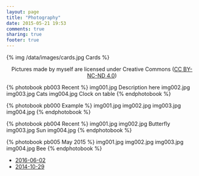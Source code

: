 ```yaml
---
layout: page
title: "Photography"
date: 2015-05-21 19:53
comments: true
sharing: true
footer: true
---
```

{% img /data/images/cards.jpg Cards %}

<p style='text-align:center;'>
Pictures made by myself are licensed under Creative Commons
(<a href='https://creativecommons.org/licenses/by-nc-nd/4.0/'>CC BY-NC-ND 4.0</a>)
</p>

{% photobook pb003 Recent %}
img001.jpg Description here
img002.jpg
img003.jpg Cats
img004.jpg Clock on table
{% endphotobook %}

{% photobook pb000 Example %}
img001.jpg
img002.jpg
img003.jpg
img004.jpg
{% endphotobook %}

{% photobook pb004 Recent %}
img001.jpg
img002.jpg Butterfly 
img003.jpg Sun
img004.jpg
{% endphotobook %}

{% photobook pb005 May 2015 %}
img001.jpg
img002.jpg
img003.jpg
img004.jpg Bee
{% endphotobook %}

* [2016-06-02](/data/parallax/2016-06-02/)
* [2014-10-29](/data/parallax/2014-10-29/)

[cc]: https://creativecommons.org/licenses/by-nc-nd/4.0/
